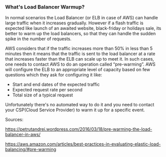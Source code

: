 ### What's Load Balancer Warmup?

In normal scenarios the Load Balancer (or ELB in case of AWS) can handle large traffic when it increases gradually. However if a flash traffic is expected like launch of an awaited website, black-friday or holidays sale, its better to warm up the load balancers, 
so that they can handle the sudden spike in the number of requests.

AWS considers that if the traffic increases more than 50% in less than 5 minutes then it means that the traffic is sent to the load balancer at a rate that increases faster than the ELB can scale up to meet it. In such cases, one needs to contact AWS to do an operation called “pre-warming”.
AWS will configure the ELB to an appropriate level of capacity based on few questions which they ask for configuring it like:
* Start and end dates of the expected traffic
* Expected request rate per second 
* Total size of a typical request

Unfortunately there's no automated way to do it and you need to contact your CSP(Cloud Service Provider) to warm it up for a specific event.

Sources:

https://petrutandrei.wordpress.com/2016/03/18/pre-warming-the-load-balancer-in-aws/

https://aws.amazon.com/articles/best-practices-in-evaluating-elastic-load-balancing/#pre-warming
